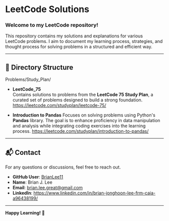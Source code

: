 # LeetCode Solutions

### Welcome to my **LeetCode** repository!  
This repository contains my solutions and explanations for various LeetCode problems. I aim to document my learning process, strategies, and thought process for solving problems in a structured and efficient way.

---

## 📁 Directory Structure

Problems/Study_Plan/

- **LeetCode_75**  
  Contains solutions to problems from the **LeetCode 75 Study Plan**, a curated set of problems designed to build a strong foundation.
  https://leetcode.com/studyplan/leetcode-75/

- **Introduction to Pandas**
  Focuses on solving problems using Python's **Pandas** library. The goal is to enhance proficiency in data manipulation and analysis while integrating coding exercises into the learning process.
  https://leetcode.com/studyplan/introduction-to-pandas/


---
## 📬 Contact

For any questions or discussions, feel free to reach out.

- **GitHub User**: [BrianLee11](https://github.com/BrianLee11)
- **Name**: Brian J. Lee
- **Email**: brian.lee.great@gmail.com
- **LinkedIn**: https://www.linkedin.com/in/brian-jonghoon-lee-frm-caia-a96438199/
---

**Happy Learning! 🚀**
